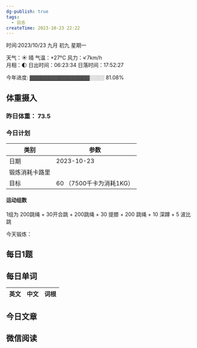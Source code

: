 ```yaml
---
dg-publish: true
tags:
  - 日志
createTime: 2023-10-23 22:22
---
```



时间:2023/10/23 九月 初九 星期一

天气：☀️   晴 气温：+27°C 风力：↙7km/h  
月相：🌓 日出时间：06:23:34 日落时间：17:52:27

今年进度: ▓▓▓▓▓▓▓▓▓▓▓▓▓▓▓▓░░░░ 81.08%

## 体重摄入

### 昨日体重： 73.5
### 今日计划

| 类别           | 参数                    |
| -------------- | ----------------------- |
| 日期           | 2023-10-23               |
| 锻炼消耗卡路里 | |
| 目标           | 60      （7500千卡为消耗1KG）                |


#### 运动组数

1组为 200跳绳 + 30开合跳 + 200跳绳 + 30 提膝 + 200 跳绳 + 10 深蹲 + 5 波比跳

今天锻炼：





## 每日1题


## 每日单词

| 英文       | 中文       |词根|
| ---------- | ---------- | ---|


## 今日文章
 

## 微信阅读

<!-- start of weread -->


<!-- end of weread -->

